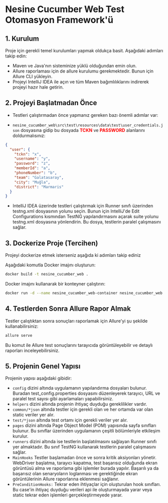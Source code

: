 # Nesine Cucumber Web Test Otomasyon Framework'ü 

## 1. Kurulum
   Proje için gerekli temel kurulumları yapmak oldukça basit. Aşağıdaki adımları takip edin:

* Maven ve Java'nın sisteminize yüklü olduğundan emin olun.
* Allure raporlaması için de allure kurulumu gerekmektedir. Bunun için Allure CLI yükleyin.
* Projeyi IntelliJ IDEA ile açın ve tüm Maven bağımlılıklarını indirerek projeyi hazır hale getirin.

## 2. Projeyi Başlatmadan Önce
* Testleri çalıştırmadan önce yapmanız gereken bazı önemli adımlar var:

* ``nesine_cucumber_web\src\test\resources\data\test\user_credentials.json`` dosyasına gidip bu dosyada <span style="color:red">**TCKN**</span> ve <span style="color:red">**PASSWORD**</span> alanlarını doldurmalısınız:

```json {
{
  "user": {
    "tckn": "x",
    "username": "y",
    "password": "z",
    "memberId": "a",
    "phoneNumber": "b",
    "team": "Galatasaray",
    "city": "Muğla",
    "district": "Marmaris"
  }
}
```

* IntelliJ IDEA üzerinde testleri çalıştırmak için Runner sınıfı üzerinden testng.xml dosyasının yolunu seçin. Bunun için IntelliJ'de Edit Configurations kısmından TestNG yapılandırmasını açarak suite yolunu testng.xml dosyasına yönlendirin. Bu dosya, testlerin paralel çalışmasını sağlar.

## 3. Dockerize Proje (Tercihen)
Projeyi dockerize etmek isterseniz aşağıda ki adımları takip ediniz

Aşağıdaki komutla Docker imajını oluşturun:
```bash
docker build -t nesine_cucumber_web .
```

Docker imajını kullanarak bir konteyner çalıştırın:
```bash
docker run -d --name nesine_cucumber_web-container nesine_cucumber_web
```

## 4. Testlerden Sonra Allure Rapor Almak

Testler çalıştıktan sonra sonuçları raporlamak için Allure'yi şu şekilde kullanabilirsiniz:
```bash
allure serve
```
Bu komut ile Allure test sonuçlarını tarayıcıda görüntüleyebilir ve detaylı raporları inceleyebilirsiniz.


## 5. Projenin Genel Yapısı
   Projenin yapısı aşağıdaki gibidir:

* ``config`` dizini altında uygulamanın yapılandırma dosyaları bulunur. Buradan test_config.properties dosyasını düzenleyerek tarayıcı, URL ve paralel test sayısı gibi ayarlamaları yapabilirsiniz.
* ``helpers`` dizini altında projenin ihtiyaç duyduğu gereklilikler vardır. 
* ``common/*json`` altında testler için gerekli olan ve her ortamda var olan static veriler yer alır.
* ``test/*json`` altında test ortamı için gerekli veriler yer alır.
* ``pages`` dizini altında Page Object Model (POM) yapısında sayfa sınıfları bulunur. Bu sınıflar üzerinden uygulamanın çeşitli bölümleriyle etkileşim kurulur. 
* ``runners`` dizini altında ise testlerin başlatılmasını sağlayan Runner sınıfı yer almaktadır. Bu sınıf TestNG kullanarak testlerin paralel çalışmasını sağlar.
* ``MainHooks`` Testler başlamadan önce ve sonra kritik aksiyonları yönetir. WebDriver başlatma, tarayıcı kapatma, test başarısız olduğunda ekran görüntüsü alma ve raporlama gibi işlemler burada yapılır. Başarılı ya da başarısız olan senaryoların loglanması ve gerektiğinde ekran görüntülerinin Allure raporlarına eklenmesi sağlanır.
* ``PreConditionHooks:`` Tekrar eden ihtiyaçlar için oluşturulan hook sınıfları. Bu case'in ihtiyaç duyduğu verileri api ile oluşturmayada yarar veya static tekrar eden işlemleri gerçekleştirmeyede yarar.





